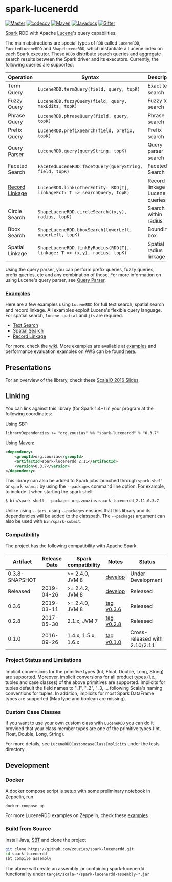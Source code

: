 # spark-lucenerdd

[![Master](https://travis-ci.org/zouzias/spark-lucenerdd.svg?branch=master)](https://travis-ci.org/zouzias/spark-lucenerdd)
[![codecov](https://codecov.io/gh/zouzias/spark-lucenerdd/branch/master/graph/badge.svg)](https://codecov.io/gh/zouzias/spark-lucenerdd)
[![Maven](https://img.shields.io/maven-central/v/org.zouzias/spark-lucenerdd_2.11.svg)](https://maven-badges.herokuapp.com/maven-central/org.zouzias/spark-lucenerdd_2.11/)
[![Javadocs](http://javadoc.io/badge/org.zouzias/spark-lucenerdd_2.11.svg)](http://javadoc.io/doc/org.zouzias/spark-lucenerdd_2.11/)
[![Gitter](https://badges.gitter.im/Join%20Chat.svg)](https://gitter.im/spark-lucenerdd/Lobby)


[Spark](http://spark.apache.org) RDD with Apache [Lucene](https://lucene.apache.org)'s query capabilities.

The main abstractions are special types of `RDD` called `LuceneRDD`, `FacetedLuceneRDD` and `ShapeLuceneRDD`, which instantiate a Lucene index on each Spark executor. These `RDD`s distribute search queries and aggregate search results between the Spark driver and its executors. Currently, the following queries are supported:

|Operation| Syntax| Description |
|-------|---------------------|----------|
|Term Query     | `LuceneRDD.termQuery(field, query, topK)`| Exact term search |
|Fuzzy Query | `LuceneRDD.fuzzyQuery(field, query, maxEdits, topK)`| Fuzzy term search |
|Phrase Query | `LuceneRDD.phraseQuery(field, query, topK)` | Phrase search |
|Prefix Query | `LuceneRDD.prefixSearch(field, prefix, topK)` | Prefix search |
|Query Parser | `LuceneRDD.query(queryString, topK)` | Query parser search|
|Faceted Search| `FacetedLuceneRDD.facetQuery(queryString, field, topK)` | Faceted Search |
|[Record Linkage](https://github.com/zouzias/spark-lucenerdd/wiki/Record-Linkage)| `LuceneRDD.link(otherEntity: RDD[T], linkageFct: T => searchQuery, topK)`| Record linkage via Lucene queries|
|Circle Search| `ShapeLuceneRDD.circleSearch((x,y), radius, topK)` | Search within radius |
|Bbox Search| `ShapeLuceneRDD.bboxSearch(lowerLeft, upperLeft, topK)` | Bounding box |
|Spatial Linkage| `ShapeLuceneRDD.linkByRadius(RDD[T], linkage: T => (x,y), radius, topK)` | Spatial radius linkage|

Using the query parser, you can perform prefix queries, fuzzy queries, prefix queries, etc and any combination of those.
For more information on using Lucene's query parser, see [Query Parser](https://lucene.apache.org/core/5_5_0/queryparser/org/apache/lucene/queryparser/classic/QueryParser.html).

### [Examples](https://github.com/zouzias/spark-lucenerdd-examples)

Here are a few examples using `LuceneRDD` for full text search, spatial search and record linkage. All examples exploit Lucene's flexible query language. For spatial search, `lucene-spatial` and `jts` are required.

* [Text Search](https://github.com/zouzias/spark-lucenerdd/wiki/Full-text-search)
* [Spatial Search](https://github.com/zouzias/spark-lucenerdd/wiki/Spatial-search)
* [Record Linkage](https://github.com/zouzias/spark-lucenerdd/wiki/Record-Linkage)

For more, check the [wiki](https://github.com/zouzias/spark-lucenerdd/wiki). More examples are available at [examples](https://github.com/zouzias/spark-lucenerdd-examples) and performance evaluation examples on AWS can be found [here](https://github.com/zouzias/spark-lucenerdd-aws).

## Presentations

For an overview of the library, check these [ScalaIO 2016 Slides](http://www.slideshare.net/zouzias/lucenerdd-for-geospatial-search-and-entity-linkage).

## Linking

You can link against this library (for Spark 1.4+) in your program at the following coordinates:

Using SBT:

```
libraryDependencies += "org.zouzias" %% "spark-lucenerdd" % "0.3.7"
```

Using Maven:

```xml
<dependency>
    <groupId>org.zouzias</groupId>
    <artifactId>spark-lucenerdd_2.11</artifactId>
    <version>0.3.7</version>
</dependency>
```

This library can also be added to Spark jobs launched through `spark-shell` or `spark-submit` by using the `--packages` command line option.
For example, to include it when starting the spark shell:

```
$ bin/spark-shell --packages org.zouzias:spark-lucenerdd_2.11:0.3.7
```

Unlike using `--jars`, using `--packages` ensures that this library and its dependencies will be added to the classpath.
The `--packages` argument can also be used with `bin/spark-submit`.

### Compatibility
The project has the following compatibility with Apache Spark:

Artifact                  | Release Date    | Spark compatibility | Notes | Status
------------------------- | --------------- | -------------------------- | ----- | ----
0.3.8-SNAPSHOT            |                 | >= 2.4.0, JVM 8  | [develop](https://github.com/zouzias/spark-lucenerdd/tree/develop) | Under Development
Released         |  2019-04-26     | >= 2.4.2, JVM 8  | [develop](https://github.com/zouzias/spark-lucenerdd/tree/v0.3.7)  | Released
0.3.6                     |  2019-03-11     | >= 2.4.0, JVM 8  | [tag v0.3.6](https://github.com/zouzias/spark-lucenerdd/tree/v0.3.6) | Released
0.2.8                     | 2017-05-30      |  2.1.x, JVM 7      | [tag v0.2.8](https://github.com/zouzias/spark-lucenerdd/tree/v0.2.8) | Released
0.1.0                     | 2016-09-26      | 1.4.x, 1.5.x, 1.6.x| [tag v0.1.0](https://github.com/zouzias/spark-lucenerdd/tree/v0.1.0) | Cross-released with 2.10/2.11

### Project Status and Limitations

Implicit conversions for the primitive types (Int, Float, Double, Long, String) are supported. Moreover, implicit conversions for all product types (i.e., tuples and case classes) of the above primitives are supported. Implicits for tuples default the field names to "_1", "_2", "_3, ... following Scala's naming conventions for tuples. In addition, implicits for most Spark DataFrame types are supported (MapType and boolean are missing).

### Custom Case Classes

If you want to use your own custom class with `LuceneRDD` you can do it provided that your class member types are one of the primitive types (Int, Float, Double, Long, String).

For more details, see `LuceneRDDCustomcaseClassImplicits` under the tests directory.

## Development

### Docker

A docker compose script is setup with some preliminary notebook in Zeppelin, run

```
docker-compose up
```

For more LuceneRDD examples on Zeppelin, check these [examples](https://github.com/zouzias/spark-lucenerdd-examples)
### Build from Source

Install Java, [SBT](http://www.scala-sbt.org) and clone the project

```bash
git clone https://github.com/zouzias/spark-lucenerdd.git
cd spark-lucenerdd
sbt compile assembly
```

The above will create an assembly jar containing spark-lucenerdd functionality under `target/scala-*/spark-lucenerdd-assembly-*.jar`
